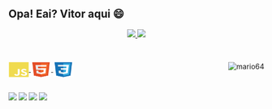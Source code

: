 ## Opa! Eai? Vitor aqui 😄
<div align="center">
  <a href="https://github.com/Vitimfm">
  <img height="180em" src="https://github-readme-stats.vercel.app/api?username=Vitimfm&show_icons=true&theme=dark&include_all_commits=true&count_private=true"/>
  <img height="180em" src="https://github-readme-stats.vercel.app/api/top-langs/?username=Vitimfm&layout=compact&langs_count=7&theme=dark"/>
</div>
 
 ##
 
  <div style="display: inline_block"><br>
  <img align="center" alt="Rafa-Js" height="30" width="40" src="https://raw.githubusercontent.com/devicons/devicon/master/icons/javascript/javascript-plain.svg">
   <img align="center" alt="Rafa-HTML" height="30" width="40" src="https://raw.githubusercontent.com/devicons/devicon/master/icons/html5/html5-original.svg">
     <img align="center" alt="Rafa-CSS" height="30" width="40" src="https://raw.githubusercontent.com/devicons/devicon/master/icons/css3/css3-original.svg">
   <img align="right" alt="mario64" src="https://user-images.githubusercontent.com/96491301/150590530-b3018309-0395-485c-b677-242c3555f5ec.gif">
  </div>
  
  ##
  
  <div>
    <a href=https://www.youtube.com/channel/UCCTK0rdCCK2iKYnmNTfFbyA target="_blank"><img src="https://img.shields.io/badge/YouTube-FF0000?style=for-the-badge&logo=youtube&logoColor=white" target="_blank"></a>
    <a href=https://www.instagram.com/vitimfm/ target="_blank"><img src="https://img.shields.io/badge/-Instagram-%23E4405F?style=for-the-badge&logo=instagram&logoColor=white" target="_blank"></a>
    <a href = "mailto:vitormenezes1266@gmail.com"><img src="https://img.shields.io/badge/-Gmail-%23333?style=for-the-badge&logo=gmail&logoColor=white" target="_blank"></a>
    <a href="https://www.linkedin.com/in/vitor-freitas-334b88228/" target="_blank"><img src="https://img.shields.io/badge/-LinkedIn-%230077B5?style=for-the-badge&logo=linkedin&logoColor=white" target="_blank"></a> 
  </div>
